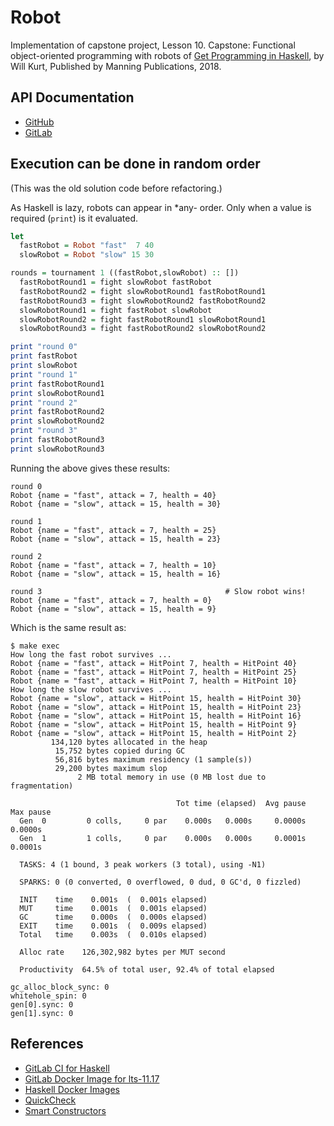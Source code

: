 # Robot

Implementation of capstone project, Lesson 10. Capstone: Functional
object-oriented programming with robots of [Get Programming in
Haskell](https://www.manning.com/books/get-programming-with-haskell), by Will
Kurt, Published by Manning Publications, 2018.

## API Documentation

- [GitHub](https://frankhjung.github.io/haskell-robot/)
- [GitLab](https://frankhjung1.gitlab.io/haskell-robot/)

## Execution can be done in random order

(This was the old solution code before refactoring.)

As Haskell is lazy, robots can appear in *any- order. Only when a value is
required (`print`) is it evaluated.

```haskell
let
  fastRobot = Robot "fast"  7 40
  slowRobot = Robot "slow" 15 30

rounds = tournament 1 ((fastRobot,slowRobot) :: [])
  fastRobotRound1 = fight slowRobot fastRobot
  fastRobotRound2 = fight slowRobotRound1 fastRobotRound1
  fastRobotRound3 = fight slowRobotRound2 fastRobotRound2
  slowRobotRound1 = fight fastRobot slowRobot
  slowRobotRound2 = fight fastRobotRound1 slowRobotRound1
  slowRobotRound3 = fight fastRobotRound2 slowRobotRound2

print "round 0"
print fastRobot
print slowRobot
print "round 1"
print fastRobotRound1
print slowRobotRound1
print "round 2"
print fastRobotRound2
print slowRobotRound2
print "round 3"
print fastRobotRound3
print slowRobotRound3
```

Running the above gives these results:

```text
round 0
Robot {name = "fast", attack = 7, health = 40}
Robot {name = "slow", attack = 15, health = 30}

round 1
Robot {name = "fast", attack = 7, health = 25}
Robot {name = "slow", attack = 15, health = 23}

round 2
Robot {name = "fast", attack = 7, health = 10}
Robot {name = "slow", attack = 15, health = 16}

round 3                                         # Slow robot wins!
Robot {name = "fast", attack = 7, health = 0}
Robot {name = "slow", attack = 15, health = 9}
```

Which is the same result as:

```text
$ make exec
How long the fast robot survives ...
Robot {name = "fast", attack = HitPoint 7, health = HitPoint 40}
Robot {name = "fast", attack = HitPoint 7, health = HitPoint 25}
Robot {name = "fast", attack = HitPoint 7, health = HitPoint 10}
How long the slow robot survives ...
Robot {name = "slow", attack = HitPoint 15, health = HitPoint 30}
Robot {name = "slow", attack = HitPoint 15, health = HitPoint 23}
Robot {name = "slow", attack = HitPoint 15, health = HitPoint 16}
Robot {name = "slow", attack = HitPoint 15, health = HitPoint 9}
Robot {name = "slow", attack = HitPoint 15, health = HitPoint 2}
         134,120 bytes allocated in the heap
          15,752 bytes copied during GC
          56,816 bytes maximum residency (1 sample(s))
          29,200 bytes maximum slop
               2 MB total memory in use (0 MB lost due to fragmentation)

                                     Tot time (elapsed)  Avg pause  Max pause
  Gen  0         0 colls,     0 par    0.000s   0.000s     0.0000s    0.0000s
  Gen  1         1 colls,     0 par    0.000s   0.000s     0.0001s    0.0001s

  TASKS: 4 (1 bound, 3 peak workers (3 total), using -N1)

  SPARKS: 0 (0 converted, 0 overflowed, 0 dud, 0 GC'd, 0 fizzled)

  INIT    time    0.001s  (  0.001s elapsed)
  MUT     time    0.001s  (  0.001s elapsed)
  GC      time    0.000s  (  0.000s elapsed)
  EXIT    time    0.001s  (  0.009s elapsed)
  Total   time    0.003s  (  0.010s elapsed)

  Alloc rate    126,302,982 bytes per MUT second

  Productivity  64.5% of total user, 92.4% of total elapsed

gc_alloc_block_sync: 0
whitehole_spin: 0
gen[0].sync: 0
gen[1].sync: 0
```

## References

- [GitLab CI for Haskell](https://vadosware.io/post/zero-to-continuous-integrated-testing-a-haskell-project-with-gitlab)
- [GitLab Docker Image for lts-11.17](https://hub.docker.com/r/fpco/stack-build/tags/)
- [Haskell Docker Images](https://hub.docker.com/_/haskell/)
- [QuickCheck](https://begriffs.com/posts/2017-01-14-design-use-quickcheck.html)
- [Smart Constructors](https://wiki.haskell.org/Smart_constructors)
